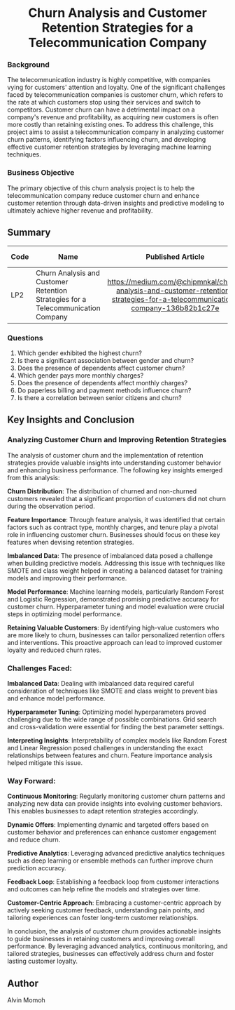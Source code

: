 # <center>Churn Analysis and Customer Retention Strategies for a Telecommunication Company</center>

### Background
The telecommunication industry is highly competitive, with companies vying for customers' attention and loyalty. One of the significant challenges faced by telecommunication companies is customer churn, which refers to the rate at which customers stop using their services and switch to competitors. Customer churn can have a detrimental impact on a company's revenue and profitability, as acquiring new customers is often more costly than retaining existing ones. To address this challenge, this project aims to assist a telecommunication company in analyzing customer churn patterns, identifying factors influencing churn, and developing effective customer retention strategies by leveraging machine learning techniques.

###  Business Objective
The primary objective of this churn analysis project is to help the telecommunication company reduce customer churn and enhance customer retention through data-driven insights and predictive modeling to ultimately achieve higher revenue and profitability.


## Summary
| Code      | Name        | Published Article |  Deployed App |
|-----------|-------------|:-------------:|------:|
| LP2 | Churn Analysis and Customer Retention Strategies for a Telecommunication Company |  https://medium.com/@chipmnkal/churn-analysis-and-customer-retention-strategies-for-a-telecommunication-company-136b82b1c27e      |          |

### Questions
1. Which gender exhibited the highest churn?
2. Is there a significant association between gender and churn?
3. Does the presence of dependents affect customer churn? 
4. Which gender pays more monthly charges? 
5. Does the presence of dependents affect monthly charges?
6. Do paperless billing and payment methods influence churn?  
7. Is there a correlation between senior citizens and churn?

## Key Insights and Conclusion
### Analyzing Customer Churn and Improving Retention Strategies

The analysis of customer churn and the implementation of retention strategies provide valuable insights into understanding customer behavior and enhancing business performance. The following key insights emerged from this analysis:

**Churn Distribution**: The distribution of churned and non-churned customers revealed that a significant proportion of customers did not churn during the observation period. 

**Feature Importance**: Through feature analysis, it was identified that certain factors such as contract type, monthly charges, and tenure play a pivotal role in influencing customer churn. Businesses should focus on these key features when devising retention strategies.

**Imbalanced Data**: The presence of imbalanced data posed a challenge when building predictive models. Addressing this issue with techniques like SMOTE and class weight helped in creating a balanced dataset for training models and improving their performance.

**Model Performance**: Machine learning models, particularly Random Forest and Logistic Regression, demonstrated promising predictive accuracy for customer churn. Hyperparameter tuning and model evaluation were crucial steps in optimizing model performance.

**Retaining Valuable Customers**: By identifying high-value customers who are more likely to churn, businesses can tailor personalized retention offers and interventions. This proactive approach can lead to improved customer loyalty and reduced churn rates.

### Challenges Faced:

**Imbalanced Data**: Dealing with imbalanced data required careful consideration of techniques like SMOTE and class weight to prevent bias and enhance model performance.

**Hyperparameter Tuning**: Optimizing model hyperparameters proved challenging due to the wide range of possible combinations. Grid search and cross-validation were essential for finding the best parameter settings.

**Interpreting Insights**: Interpretability of complex models like Random Forest and Linear Regression posed challenges in understanding the exact relationships between features and churn. Feature importance analysis helped mitigate this issue.

### Way Forward:

**Continuous Monitoring**: Regularly monitoring customer churn patterns and analyzing new data can provide insights into evolving customer behaviors. This enables businesses to adapt retention strategies accordingly.

**Dynamic Offers**: Implementing dynamic and targeted offers based on customer behavior and preferences can enhance customer engagement and reduce churn.

**Predictive Analytics**: Leveraging advanced predictive analytics techniques such as deep learning or ensemble methods can further improve churn prediction accuracy.

**Feedback Loop**: Establishing a feedback loop from customer interactions and outcomes can help refine the models and strategies over time.

**Customer-Centric Approach**: Embracing a customer-centric approach by actively seeking customer feedback, understanding pain points, and tailoring experiences can foster long-term customer relationships.

In conclusion, the analysis of customer churn provides actionable insights to guide businesses in retaining customers and improving overall performance. By leveraging advanced analytics, continuous monitoring, and tailored strategies, businesses can effectively address churn and foster lasting customer loyalty.


## Author
Alvin Momoh

